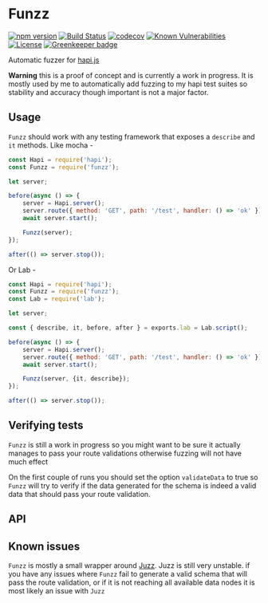 # Funzz

[![npm version](https://img.shields.io/npm/v/funzz.svg)](https://www.npmjs.com/package/funzz)
[![Build Status](https://travis-ci.org/yonjah/funzz.svg?branch=master)](https://travis-ci.org/yonjah/funzz)
[![codecov](https://codecov.io/gh/yonjah/funzz/branch/master/graph/badge.svg)](https://codecov.io/gh/yonjah/funzz)
[![Known Vulnerabilities](https://snyk.io/test/npm/funzz/badge.svg)](https://snyk.io/test/npm/funzz)
[![License](https://img.shields.io/npm/l/funzz.svg?maxAge=2592000?style=plastic)](https://github.com/yonjah/funzz/blob/master/LICENSE) [![Greenkeeper badge](https://badges.greenkeeper.io/yonjah/funzz.svg)](https://greenkeeper.io/)

Automatic fuzzer for [hapi.js](https://github.com/hapijs/hapi)

**Warning** this is a proof of concept and is currently a work in progress.
It is mostly used by me to automatically add fuzzing to my hapi test suites so stability and accuracy though important is not a major factor.

## Usage 

`Funzz` should work with any testing framework that exposes a  `describe` and `it` methods.
Like mocha -
```js
const Hapi = require('hapi');
const Funzz = require('funzz');

let server;

before(async () => {
    server = Hapi.server();
    server.route({ method: 'GET', path: '/test', handler: () => 'ok' });
    await server.start();

    Funzz(server);
});

after(() => server.stop());
```

Or Lab -
```js
const Hapi = require('hapi');
const Funzz = require('funzz');
const Lab = require('lab');

let server;

const { describe, it, before, after } = exports.lab = Lab.script();

before(async () => {
    server = Hapi.server();
    server.route({ method: 'GET', path: '/test', handler: () => 'ok' });
    await server.start();

    Funzz(server, {it, describe});
});

after(() => server.stop());
```

## Verifying tests
`Funzz` is still a work in progress so you might want to be sure it actually manages to pass your route validations otherwise fuzzing will not have much effect

On the first couple of runs you should set the option `validateData` to true so `Funzz` will try to verify if the data generated for the schema is indeed a valid data that should pass your route validation.


## API



## Known issues
`Funzz` is mostly a small wrapper around [Juzz](https://www.github.com/yonjah/juzz). Juzz is still very unstable.
if you have any issues where `Funzz` fail to generate a valid schema that will pass the route validation, or if it is not reaching all available data nodes it is most likely an issue with `Juzz`
